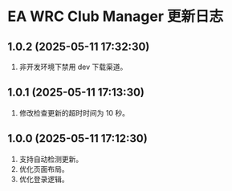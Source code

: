 # EA WRC Club Manager 更新日志

## 1.0.2 (2025-05-11 17:32:30)

1. 非开发环境下禁用 dev 下载渠道。

## 1.0.1 (2025-05-11 17:13:30)

1. 修改检查更新的超时时间为 10 秒。

## 1.0.0 (2025-05-11 17:12:30)

1. 支持自动检测更新。
2. 优化页面布局。
3. 优化登录逻辑。